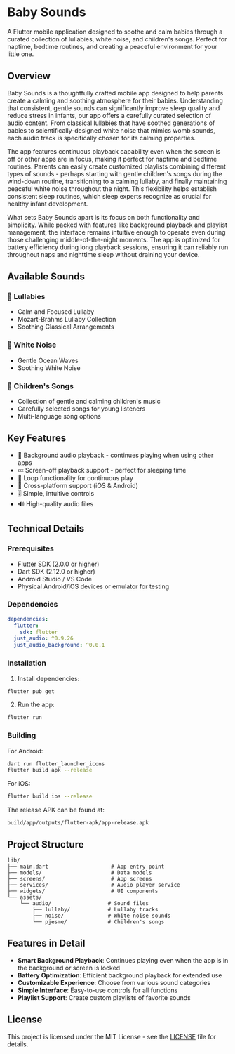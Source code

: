 # Baby Sounds

A Flutter mobile application designed to soothe and calm babies through a curated collection of lullabies, white noise, and children's songs. Perfect for naptime, bedtime routines, and creating a peaceful environment for your little one.

## Overview

Baby Sounds is a thoughtfully crafted mobile app designed to help parents create a calming and soothing atmosphere for their babies. Understanding that consistent, gentle sounds can significantly improve sleep quality and reduce stress in infants, our app offers a carefully curated selection of audio content. From classical lullabies that have soothed generations of babies to scientifically-designed white noise that mimics womb sounds, each audio track is specifically chosen for its calming properties.

The app features continuous playback capability even when the screen is off or other apps are in focus, making it perfect for naptime and bedtime routines. Parents can easily create customized playlists combining different types of sounds - perhaps starting with gentle children's songs during the wind-down routine, transitioning to a calming lullaby, and finally maintaining peaceful white noise throughout the night. This flexibility helps establish consistent sleep routines, which sleep experts recognize as crucial for healthy infant development.

What sets Baby Sounds apart is its focus on both functionality and simplicity. While packed with features like background playback and playlist management, the interface remains intuitive enough to operate even during those challenging middle-of-the-night moments. The app is optimized for battery efficiency during long playback sessions, ensuring it can reliably run throughout naps and nighttime sleep without draining your device.

## Available Sounds

### 🎵 Lullabies

- Calm and Focused Lullaby
- Mozart-Brahms Lullaby Collection
- Soothing Classical Arrangements

### 🌊 White Noise

- Gentle Ocean Waves
- Soothing White Noise

### 🎼 Children's Songs

- Collection of gentle and calming children's music
- Carefully selected songs for young listeners
- Multi-language song options

## Key Features

- 🎵 Background audio playback - continues playing when using other apps
- 💤 Screen-off playback support - perfect for sleeping time
- 🔄 Loop functionality for continuous play
- 📱 Cross-platform support (iOS & Android)
- 🎚️ Simple, intuitive controls
- 🔊 High-quality audio files

## Technical Details

### Prerequisites

- Flutter SDK (2.0.0 or higher)
- Dart SDK (2.12.0 or higher)
- Android Studio / VS Code
- Physical Android/iOS devices or emulator for testing

### Dependencies

```yaml
dependencies:
  flutter:
    sdk: flutter
  just_audio: ^0.9.26
  just_audio_background: ^0.0.1
```

### Installation

1. Install dependencies:

```bash
flutter pub get
```

2. Run the app:

```bash
flutter run
```

### Building

For Android:

```bash
dart run flutter_launcher_icons
flutter build apk --release
```

For iOS:

```bash
flutter build ios --release
```

The release APK can be found at:

```
build/app/outputs/flutter-apk/app-release.apk
```

## Project Structure

```
lib/
├── main.dart                    # App entry point
├── models/                      # Data models
├── screens/                     # App screens
├── services/                    # Audio player service
├── widgets/                     # UI components
└── assets/
    └── audio/                  # Sound files
        ├── lullaby/            # Lullaby tracks
        ├── noise/              # White noise sounds
        └── pjesme/             # Children's songs
```

## Features in Detail

- **Smart Background Playback**: Continues playing even when the app is in the background or screen is locked
- **Battery Optimization**: Efficient background playback for extended use
- **Customizable Experience**: Choose from various sound categories
- **Simple Interface**: Easy-to-use controls for all functions
- **Playlist Support**: Create custom playlists of favorite sounds

## License

This project is licensed under the MIT License - see the [LICENSE](LICENSE) file for details.
